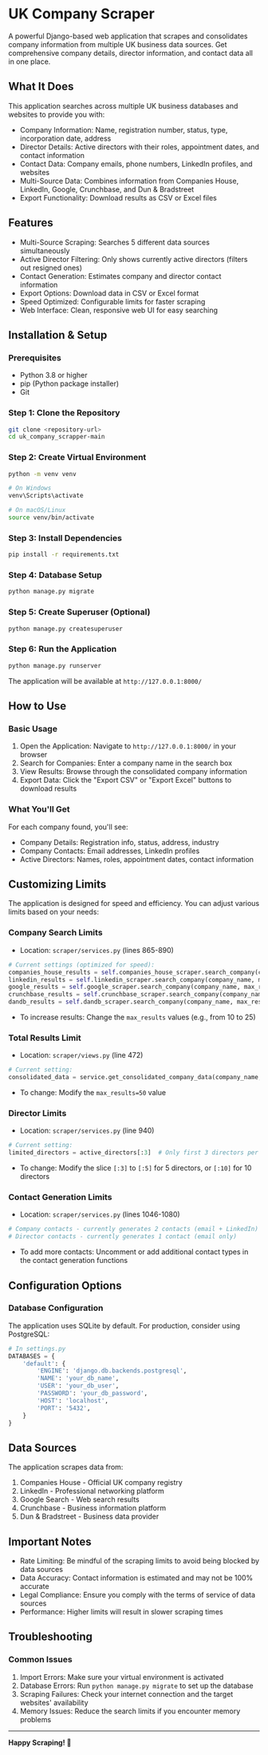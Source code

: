 # UK Company Scraper 

A powerful Django-based web application that scrapes and consolidates company information from multiple UK business data sources. Get comprehensive company details, director information, and contact data all in one place.

## What It Does

This application searches across multiple UK business databases and websites to provide you with:

- Company Information: Name, registration number, status, type, incorporation date, address
- Director Details: Active directors with their roles, appointment dates, and contact information
- Contact Data: Company emails, phone numbers, LinkedIn profiles, and websites
- Multi-Source Data: Combines information from Companies House, LinkedIn, Google, Crunchbase, and Dun & Bradstreet
- Export Functionality: Download results as CSV or Excel files

## Features

- Multi-Source Scraping: Searches 5 different data sources simultaneously
- Active Director Filtering: Only shows currently active directors (filters out resigned ones)
- Contact Generation: Estimates company and director contact information
- Export Options: Download data in CSV or Excel format
- Speed Optimized: Configurable limits for faster scraping
- Web Interface: Clean, responsive web UI for easy searching

## Installation & Setup

### Prerequisites

- Python 3.8 or higher
- pip (Python package installer)
- Git

### Step 1: Clone the Repository

```bash
git clone <repository-url>
cd uk_company_scrapper-main
```

### Step 2: Create Virtual Environment

```bash
python -m venv venv

# On Windows
venv\Scripts\activate

# On macOS/Linux
source venv/bin/activate
```

### Step 3: Install Dependencies

```bash
pip install -r requirements.txt
```

### Step 4: Database Setup

```bash
python manage.py migrate
```

### Step 5: Create Superuser (Optional)

```bash
python manage.py createsuperuser
```

### Step 6: Run the Application

```bash
python manage.py runserver
```

The application will be available at `http://127.0.0.1:8000/`

## How to Use

### Basic Usage

1. Open the Application: Navigate to `http://127.0.0.1:8000/` in your browser
2. Search for Companies: Enter a company name in the search box
3. View Results: Browse through the consolidated company information
4. Export Data: Click the "Export CSV" or "Export Excel" buttons to download results

### What You'll Get

For each company found, you'll see:
- Company Details: Registration info, status, address, industry
- Company Contacts: Email addresses, LinkedIn profiles
- Active Directors: Names, roles, appointment dates, contact information

## Customizing Limits

The application is designed for speed and efficiency. You can adjust various limits based on your needs:

### Company Search Limits

- Location: `scraper/services.py` (lines 865-890)

```python
# Current settings (optimized for speed):
companies_house_results = self.companies_house_scraper.search_company(company_name, max_results=15)
linkedin_results = self.linkedin_scraper.search_company(company_name, max_results=10)
google_results = self.google_scraper.search_company(company_name, max_results=10)
crunchbase_results = self.crunchbase_scraper.search_company(company_name, max_results=5)
dandb_results = self.dandb_scraper.search_company(company_name, max_results=10)
```

- To increase results: Change the `max_results` values (e.g., from 10 to 25)

### Total Results Limit

- Location: `scraper/views.py` (line 472)

```python
# Current setting:
consolidated_data = service.get_consolidated_company_data(company_name, max_results=50)
```

- To change: Modify the `max_results=50` value

### Director Limits

- Location: `scraper/services.py` (line 940)

```python
# Current setting:
limited_directors = active_directors[:3]  # Only first 3 directors per company
```

- To change: Modify the slice `[:3]` to `[:5]` for 5 directors, or `[:10]` for 10 directors

### Contact Generation Limits

- Location: `scraper/services.py` (lines 1046-1080)

```python
# Company contacts - currently generates 2 contacts (email + LinkedIn)
# Director contacts - currently generates 1 contact (email only)
```

- To add more contacts: Uncomment or add additional contact types in the contact generation functions

## Configuration Options

### Database Configuration

The application uses SQLite by default. For production, consider using PostgreSQL:

```python
# In settings.py
DATABASES = {
    'default': {
        'ENGINE': 'django.db.backends.postgresql',
        'NAME': 'your_db_name',
        'USER': 'your_db_user',
        'PASSWORD': 'your_db_password',
        'HOST': 'localhost',
        'PORT': '5432',
    }
}
```

## Data Sources

The application scrapes data from:

1. Companies House - Official UK company registry
2. LinkedIn - Professional networking platform
3. Google Search - Web search results
4. Crunchbase - Business information platform
5. Dun & Bradstreet - Business data provider

## Important Notes

- Rate Limiting: Be mindful of the scraping limits to avoid being blocked by data sources
- Data Accuracy: Contact information is estimated and may not be 100% accurate
- Legal Compliance: Ensure you comply with the terms of service of data sources
- Performance: Higher limits will result in slower scraping times

## Troubleshooting

### Common Issues

1. Import Errors: Make sure your virtual environment is activated
2. Database Errors: Run `python manage.py migrate` to set up the database
3. Scraping Failures: Check your internet connection and the target websites' availability
4. Memory Issues: Reduce the search limits if you encounter memory problems


---

**Happy Scraping! 🚀**
